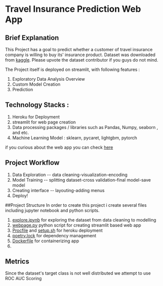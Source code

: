# Travel Insurance Prediction Web App 


## Brief Explanation 
This Project has a goal to predict whether a customer of travel insurance company is willing to buy its' insurance product. 
Dataset was downloaded from [kaggle](https://www.kaggle.com/tejashvi14/travel-insurance-prediction-data). Please upvote the dataset contributor if you guys do not mind.

The Project itself is deployed on streamlit, with following features : 

1. Exploratory Data Analysis Overview 
2. Custom Model Creation 
3. Prediction 


## Technology Stacks : 
1. Heroku for Deployment 
2. streamlit for web page creation 
3. Data processing packages / libraries such as Pandas, Numpy, seaborn , and etc. 
4. Machine Learning Model : sklearn, pycaret, lightgbm, pytorch 
   


if you curious about the web app you can check [here]()

## Project Workflow 
1. Data Exploration -- data cleaning-visualization-encoding
2. Model Training -- splitting dataset-cross validation-final model-save model 
3. Creating interface -- layouting-adding menus
4. Deploy! 

##Project Structure 
In order to create this project i create several files including jupyter notebook and python scripts. 
1. [explore.ipynb]() for exploring the dataset from data cleaning to modelling 
2. [webpage.py]() python script for creating streamlit based web app 
3. [Procfile]() and [setup.sh]() for heroku deployment 
4. [poetry.lock]() for dependency management 
5. [Dockerfile]() for containerizing app 
6. 

## Metrics 

Since the dataset's target class is not well distributed we attempt to use ROC AUC Scoring



